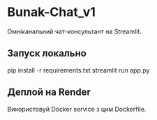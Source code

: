 # Bunak-Chat_v1
Омніканальний чат-консультант на Streamlit.

## Запуск локально
pip install -r requirements.txt
streamlit run app.py

## Деплой на Render
Використовуй Docker service з цим Dockerfile.
